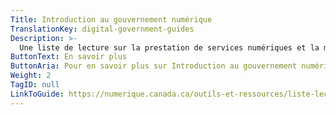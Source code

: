 ```yaml
---
Title: Introduction au gouvernement numérique
TranslationKey: digital-government-guides
Description: >-
  Une liste de lecture sur la prestation de services numériques et la modernisation des technologies.
ButtonText: En savoir plus
ButtonAria: Pour en savoir plus sur Introduction au gouvernement numérique.
Weight: 2
TagID: null
LinkToGuide: https://numerique.canada.ca/outils-et-ressources/liste-lecture-concernant/
---
```


